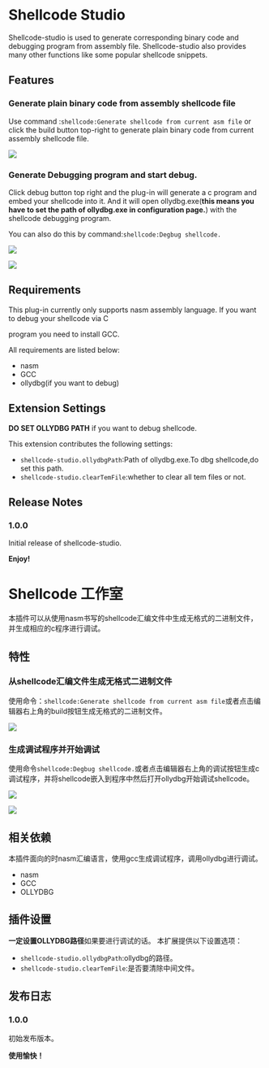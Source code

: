 # Shellcode Studio

Shellcode-studio is used to generate corresponding binary code and debugging program from assembly file. Shellcode-studio also provides many other functions like some popular shellcode snippets.

## Features

### Generate plain binary code from assembly shellcode file

Use command :`shellcode:Generate shellcode from current asm file` or click the build button top-right to generate plain binary code from current assembly shellcode file.

![](resources/images/generate-shellcode.gif)

### Generate Debugging program and start debug.

Click debug button top right and the plug-in will generate a c program and embed your shellcode into it. And it will open ollydbg.exe(**this means you have to set the path of ollydbg.exe in configuration page.**) with the shellcode debugging program.

You can also do this by command:`shellcode:Degbug shellcode.`

![](resources/images/debug.gif)

![](resources/images/c_program.gif)

## Requirements

This plug-in currently only supports nasm assembly language. If you want to debug your shellcode via C

 program you need to install GCC.

All requirements are listed below:

+ nasm
+ GCC
+ ollydbg(if you want to debug)

## Extension Settings

**DO SET OLLYDBG PATH** if you want to debug shellcode.

This extension contributes the following settings:

* `shellcode-studio.ollydbgPath`:Path of ollydbg.exe.To dbg shellcode,do set this path.
* `shellcode-studio.clearTemFile`:whether to clear all tem files or not.

## Release Notes

### 1.0.0

Initial release of shellcode-studio.

**Enjoy!**

# Shellcode 工作室
本插件可以从使用nasm书写的shellcode汇编文件中生成无格式的二进制文件，并生成相应的c程序进行调试。
## 特性
### 从shellcode汇编文件生成无格式二进制文件
使用命令：`shellcode:Generate shellcode from current asm file`或者点击编辑器右上角的build按钮生成无格式的二进制文件。

![](resources/images/generate-shellcode.gif)

### 生成调试程序并开始调试
使用命令`shellcode:Degbug shellcode.`或者点击编辑器右上角的调试按钮生成c调试程序，并将shellcode嵌入到程序中然后打开ollydbg开始调试shellcode。

![](resources/images/debug.gif)

![](resources/images/c_program.gif)

## 相关依赖
本插件面向的时nasm汇编语言，使用gcc生成调试程序，调用ollydbg进行调试。
+ nasm
+ GCC
+ OLLYDBG

## 插件设置
**一定设置OLLYDBG路径**如果要进行调试的话。
本扩展提供以下设置选项：
* `shellcode-studio.ollydbgPath`:ollydbg的路径。
* `shellcode-studio.clearTemFile`:是否要清除中间文件。

## 发布日志
### 1.0.0
初始发布版本。

**使用愉快！**